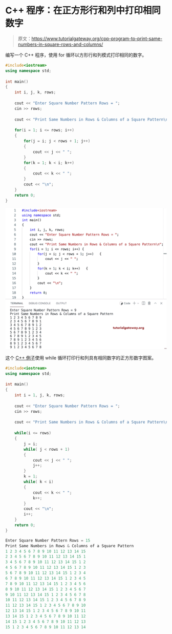 # C++ 程序：在正方形行和列中打印相同数字

> 原文：<https://www.tutorialgateway.org/cpp-program-to-print-same-numbers-in-square-rows-and-columns/>

编写一个 C++ 程序，使用 for 循环以方形行和列模式打印相同的数字。

```cpp
#include<iostream>
using namespace std;

int main()
{
	int i, j, k, rows;

    cout << "Enter Square Number Pattern Rows = ";
    cin >> rows;

    cout << "Print Same Numbers in Rows & Columns of a Square Pattern\n"; 

    for(i = 1; i <= rows; i++)
    {
    	for(j = i; j < rows + 1; j++)
		{
            cout << j << " ";
        }
        for(k = 1; k < i; k++) 
        {
            cout << k << " ";
        }
        cout << "\n";
    }		
 	return 0;
}
```

![C++ Program to Print Same Numbers in Square Rows and Columns](img/581b8f9a119faca33912446fbd46d376.png)

这个 [C++ 例子](https://www.tutorialgateway.org/cpp-programs/)使用 while 循环打印行和列具有相同数字的正方形数字图案。

```cpp
#include<iostream>
using namespace std;

int main()
{
	int i = 1, j, k, rows;

    cout << "Enter Square Number Pattern Rows = ";
    cin >> rows;

    cout << "Print Same Numbers in Rows & Columns of a Square Pattern\n"; 

    while(i <= rows)
    {
        j = i;
    	while( j < rows + 1)
		{
            cout << j << " ";
            j++;
        }
        k = 1;
        while( k < i) 
        {
            cout << k << " ";
            k++;
        }
        cout << "\n";
        i++;
    }		
 	return 0;
}
```

```cpp
Enter Square Number Pattern Rows = 15
Print Same Numbers in Rows & Columns of a Square Pattern
1 2 3 4 5 6 7 8 9 10 11 12 13 14 15 
2 3 4 5 6 7 8 9 10 11 12 13 14 15 1 
3 4 5 6 7 8 9 10 11 12 13 14 15 1 2 
4 5 6 7 8 9 10 11 12 13 14 15 1 2 3 
5 6 7 8 9 10 11 12 13 14 15 1 2 3 4 
6 7 8 9 10 11 12 13 14 15 1 2 3 4 5 
7 8 9 10 11 12 13 14 15 1 2 3 4 5 6 
8 9 10 11 12 13 14 15 1 2 3 4 5 6 7 
9 10 11 12 13 14 15 1 2 3 4 5 6 7 8 
10 11 12 13 14 15 1 2 3 4 5 6 7 8 9 
11 12 13 14 15 1 2 3 4 5 6 7 8 9 10 
12 13 14 15 1 2 3 4 5 6 7 8 9 10 11 
13 14 15 1 2 3 4 5 6 7 8 9 10 11 12 
14 15 1 2 3 4 5 6 7 8 9 10 11 12 13 
15 1 2 3 4 5 6 7 8 9 10 11 12 13 14 
```